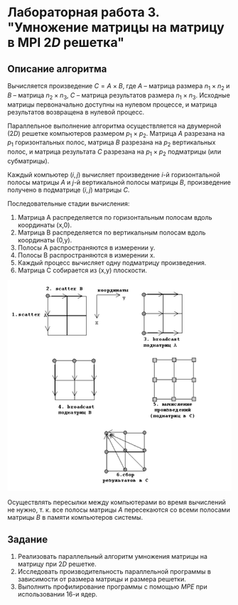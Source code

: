 # Лабораторная работа 3. "Умножение матрицы на матрицу в MPI $2D$ решетка"

## Описание алгоритма

Вычисляется произведение $С = А × В$, где $А$ – матрица размера $n_1 × n_2$ и $В$ – матрица $n_2 × n_3$, $С$ – матрица результатов размера $n_1 × n_3$. Исходные матрицы первоначально доступны на нулевом процессе, и матрица результатов возвращена в нулевой процесс.

Параллельное выполнение алгоритма осуществляется на двумерной ($2D$) решетке компьютеров размером $p_1 × p_2$. Матрица $А$ разрезана на $p_1$ горизонтальных полос, матрица $В$ разрезана на $p_2$ вертикальных полос, и матрица результата $C$ разрезана на $p_1 × p_2$ подматрицы (или субматрицы).

Каждый компьютер $(i,j)$ вычисляет произведение $i$-й горизонтальной полосы матрицы $A$ и $j$-й вертикальной полосы матрицы $B$, произведение получено в подматрице
$(i,j)$ матрицы $C$.

Последовательные стадии вычисления:
1. Матрица А распределяется по горизонтальным полосам вдоль координаты (x,0).
2. Матрица B распределяется по вертикальным полосам вдоль координаты (0,y).
3. Полосы А распространяются в измерении y.
4. Полосы B распространяются в измерении х.
5. Каждый процесс вычисляет одну подматрицу произведения.
6. Матрица C собирается из (x,y) плоскости.

![](img/algorithm.png)
   
Осуществлять пересылки между компьютерами во время вычислений не нужно, т. к.
все полосы матрицы $А$ пересекаются со всеми полосами матрицы $B$ в памяти компьютеров
системы.

## Задание

1. Реализовать параллельный алгоритм умножения матрицы на матрицу при $2D$ решетке.
2. Исследовать производительность параллельной программы в зависимости от размера матрицы и размера решетки.
1. Выполнить профилирование программы с помощью $MPE$ при использовании 16-и ядер.